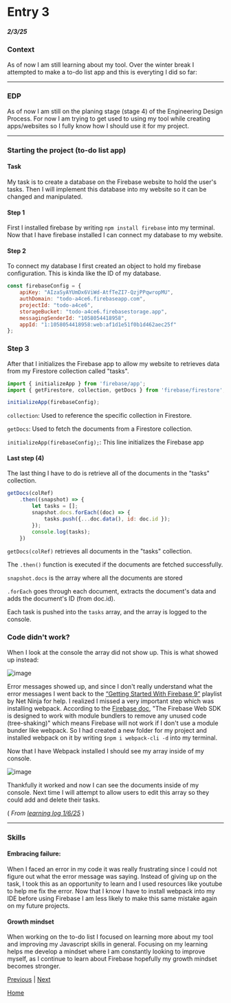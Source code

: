# Entry 3
##### 2/3/25

### Context
As of now I am still learning about my tool. Over the winter break I attempted to make a to-do list app and this is everyting I did so far:

---
### EDP

As of now I am still on the planing stage (stage 4) of the Engineering Design Process. For now I am trying to get used to using my tool while creating apps/websites so I fully know how I should use it for my project.

---

### Starting the project (to-do list app)

#### Task
My task is to create a database on the Firebase website to hold the user's tasks. Then I will implement this database into my website so it can be changed and manipulated.

#### Step 1

First I installed firebase by writing `npm install firebase` into my terminal. Now that I have firebase installed I can connect my database to my website.

#### Step 2

To connect my database I first created an object to hold my firebase configuration. This is kinda like the ID of my database.
```js
const firebaseConfig = {
    apiKey: "AIzaSyAYUmDx6ViWd-AtfTeZI7-QzjPPqwropMU",
    authDomain: "todo-a4ce6.firebaseapp.com",
    projectId: "todo-a4ce6",
    storageBucket: "todo-a4ce6.firebasestorage.app",
    messagingSenderId: "1058054418958",
    appId: "1:1058054418958:web:af1d1e51f0b1d462aec25f"
};
```

### Step 3

After that I initializes the Firebase app to allow my website to retrieves data from my Firestore collection called "tasks".

```js
import { initializeApp } from 'firebase/app';
import { getFirestore, collection, getDocs } from 'firebase/firestore';

initializeApp(firebaseConfig);
```
`collection`: Used to reference the specific collection in Firestore.

`getDocs`: Used to fetch the documents from a Firestore collection.

`initializeApp(firebaseConfig);`: This line initializes the Firebase app

#### Last step (4)

The last thing I have to do is retrieve all of the documents in the "tasks" collection.

```js
getDocs(colRef)
    .then((snapshot) => {
        let tasks = [];
        snapshot.docs.forEach((doc) => {
            tasks.push({...doc.data(), id: doc.id });
        });
        console.log(tasks);
    })
```
`getDocs(colRef)` retrieves all documents in the "tasks" collection.

The `.then()` function is executed if the documents are fetched successfully.

`snapshot.docs` is the array where all the documents are stored

`.forEach` goes through each document, extracts the document's data and adds the document's ID (from doc.id).

Each task is pushed into the `tasks` array, and the array is logged to the console.

### Code didn't work?
When I look at the console the array did not show up. This is what showed up instead:

![image](../imgs/test4.png)

Error messages showed up, and since I don't really understand what the error messages I went back to the [“Getting Started With Firebase 9”](https://www.youtube.com/playlist?list=PL4cUxeGkcC9jERUGvbudErNCeSZHWUVlb) playlist by Net Ninja for help. I realized I missed a very important step which was installing webpack. According to the [Firebase doc](https://firebase.google.com/docs/web/setup), "The Firebase Web SDK is designed to work with module bundlers to remove any unused code (tree-shaking)" which means Firebase will not work if I don't use a module bunder like webpack. So I had created a new folder for my project and installed webpack on it by writing `$npm i webpack-cli -d` into my terminal.

Now that I have Webpack installed I should see my array inside of my console.

![image](../imgs/test4-2.png)

Thankfully it worked and now I can see the documents inside of my console. Next time I will attempt to allow users to edit this array so they could add and delete their tasks.

( *From [learning log 1/6/25](../tool/learning-log.md)* )

---

### Skills

#### Embracing failure:
When I faced an error in my code it was really frustrating since I could not figure out what the error message was saying. Instead of giving up on the task, I took this as an opportunity to learn and I used resources like youtube to help me fix the error. Now that I know I have to install webpack into my IDE before using Firebase I am less likely to make this same mistake again on my future projects.

#### Growth mindset
When working on the to-do list I focused on learning more about my tool and improving my Javascript skills in general. Focusing on my learning helps me develop a mindset where I am constantly looking to improve myself, as I continue to learn about Firebase hopefully my growth mindset becomes stronger.




[Previous](entry02.md) | [Next](entry04.md)

[Home](../README.md)
